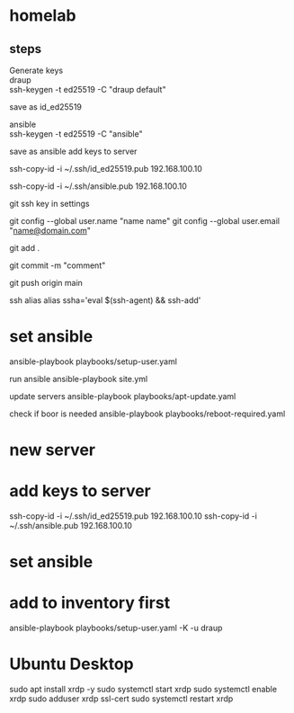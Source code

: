 # homelab

## steps

 Generate keys\
 draup\
ssh-keygen -t ed25519 -C "draup default"

save as id_ed25519 

ansible\
ssh-keygen -t ed25519 -C "ansible"
 
save as ansible
 add keys to server

ssh-copy-id -i ~/.ssh/id_ed25519.pub 192.168.100.10

ssh-copy-id -i ~/.ssh/ansible.pub 192.168.100.10

git ssh key in settings

git config --global user.name "name name"
git config --global user.email "name@domain.com"

git add .

git commit -m "comment"

 git push origin main

ssh alias
 alias ssha='eval $(ssh-agent) && ssh-add'


 # set ansible
 


 ansible-playbook playbooks/setup-user.yaml 


run ansible
ansible-playbook site.yml


update servers
ansible-playbook playbooks/apt-update.yaml

check if boor is needed
ansible-playbook playbooks/reboot-required.yaml

# new server

# add keys to server
ssh-copy-id -i ~/.ssh/id_ed25519.pub 192.168.100.10
ssh-copy-id -i ~/.ssh/ansible.pub 192.168.100.10

 # set ansible
 # add to inventory first 
ansible-playbook playbooks/setup-user.yaml -K -u draup


 # Ubuntu Desktop
 sudo apt install xrdp -y
 sudo systemctl start xrdp
 sudo systemctl enable xrdp
 sudo adduser xrdp ssl-cert
 sudo systemctl restart xrdp
 
